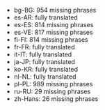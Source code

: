 - bg-BG: 954 missing phrases
- es-AR: fully translated
- es-ES: 814 missing phrases
- es-VE: 817 missing phrases
- fi-FI: 814 missing phrases
- fr-FR: fully translated
- it-IT: fully translated
- ja-JP: fully translated
- ko-KR: fully translated
- nl-NL: fully translated
- pl-PL: 989 missing phrases
- ru-RU: 29 missing phrases
- zh-Hans: 26 missing phrases
